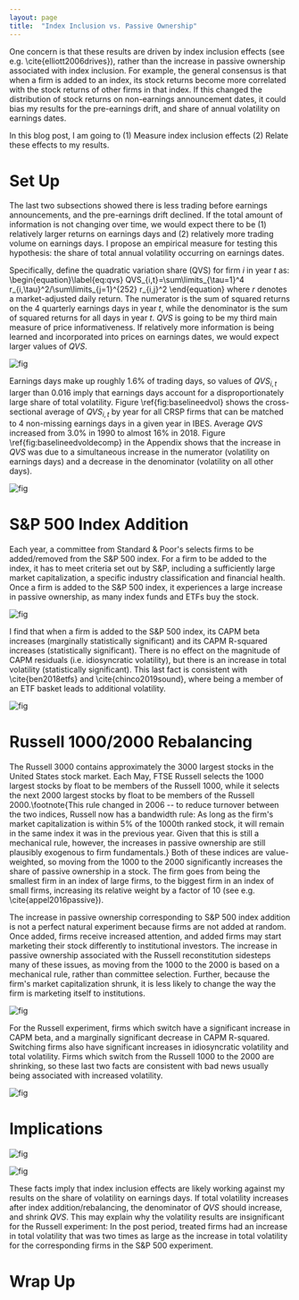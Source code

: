 ```yaml
---
layout: page
title:  "Index Inclusion vs. Passive Ownership"
---
```



One concern is that these results are driven by index inclusion effects (see e.g. \cite{elliott2006drives}), rather than the increase in passive ownership associated with index inclusion.  For example, the general consensus is that when a firm is added to an index, its stock returns become more correlated with the stock returns of other firms in that index.  If this changed the distribution of stock returns on non-earnings announcement dates, it could bias my results for the pre-earnings drift, and share of annual volatility on earnings dates.

In this blog post, I am going to (1) Measure index inclusion effects (2) Relate these effects to my results.

# Set Up

The last two subsections showed there is less trading before earnings announcements, and the pre-earnings drift declined. If the total amount of information is not changing over time, we would expect there to be (1) relatively larger returns on earnings days and (2) relatively more trading volume on earnings days.  I propose an empirical measure for testing this hypothesis: the share of total annual volatility occurring on earnings dates.  

Specifically, define the quadratic variation share (QVS) for firm $i$ in year $t$ as: 
\begin{equation}\label{eq:qvs}
QVS_{i,t}=\sum\limits_{\tau=1}^4 r_{i,\tau}^2/\sum\limits_{j=1}^{252} r_{i,j}^2
\end{equation}
where $r$ denotes a market-adjusted daily return. The numerator is the sum of squared returns on the 4 quarterly earnings days in year $t$, while the denominator is the sum of squared returns for all days in year $t$. $QVS$ is going to be my third main measure of price informativeness.  If relatively more information is being learned and incorporated into prices on earnings dates, we would expect larger values of $QVS$.

![fig](/Post_Images/6_19_2020/trend.PNG)

Earnings days make up roughly 1.6\% of trading days, so values of $QVS_{i,t}$ larger than 0.016 imply that earnings days account for a disproportionately large share of total volatility. Figure \ref{fig:baselineedvol} shows the cross-sectional average of $QVS_{i,t}$ by year for all CRSP firms that can be matched to 4 non-missing earnings days in a given year in IBES. Average $QVS$ increased from 3.0\% in 1990 to almost 16\% in 2018.  Figure \ref{fig:baselineedvoldecomp} in the Appendix shows that the increase in $QVS$ was due to a simultaneous increase in the numerator (volatility on earnings days) and a decrease in the denominator (volatility on all other days).

![fig](/Post_Images/6_19_2020/distribution.png)

# S&P 500 Index Addition

Each year, a committee from Standard \& Poor's selects firms to be added/removed from the S\&P 500 index. 
For a firm to be added to the index, it has to meet criteria set out by S\&P, including a sufficiently large market capitalization, a specific industry classification and financial health. Once a firm is added to the S\&P 500 index, it experiences a large increase in passive ownership, as many index funds and ETFs buy the stock.

![fig](/Post_Images/6_19_2020/spfs.PNG)


I find that when a firm is added to the S\&P 500 index, its CAPM beta increases (marginally statistically significant) and its CAPM R-squared increases (statistically significant).  There is no effect on the magnitude of CAPM residuals (i.e. idiosyncratic volatility), but there is an increase in total volatility (statistically significant).  This last fact is consistent with \cite{ben2018etfs} and \cite{chinco2019sound}, where being a member of an ETF basket leads to additional volatility.  

![fig](/Post_Images/6_19_2020/spcapm.PNG)


# Russell 1000/2000 Rebalancing
The Russell 3000 contains approximately the 3000 largest stocks in the United States stock market. Each May, FTSE Russell selects the 1000 largest stocks by float to be members of the Russell 1000, while it selects the next 2000 largest stocks by float to be members of the Russell 2000.\footnote{This rule changed in 2006 -- to reduce turnover between the two indices, Russell now has a bandwidth rule: As long as the firm's market capitalization is within 5\% of the 1000th ranked stock, it will remain in the same index it was in the previous year. Given that this is still a mechanical rule, however, the increases in passive ownership are still plausibly exogenous to firm fundamentals.} Both of these indices are value-weighted, so moving from the 1000 to the 2000 significantly increases the share of passive ownership in a stock. The firm goes from being the smallest firm in an index of large firms, to the biggest firm in an index of small firms, increasing its relative weight by a factor of 10 (see e.g. \cite{appel2016passive}). 

The increase in passive ownership corresponding to S\&P 500 index addition is not a perfect natural experiment because firms are not added at random.  Once added, firms receive increased attention, and added firms may start marketing their stock differently to institutional investors. The increase in passive ownership associated with the Russell reconstitution sidesteps many of these issues, as moving from the 1000 to the 2000 is based on a mechanical rule, rather than committee selection. Further, because the firm's market capitalization shrunk, it is less likely to change the way the firm is marketing itself to institutions.

![fig](/Post_Images/6_19_2020/russellfs.PNG)


For the Russell experiment, firms which switch have a significant increase in CAPM beta, and a marginally significant decrease in CAPM R-squared.  Switching firms also have significant increases in idiosyncratic volatility and total volatility.  Firms which switch from the Russell 1000 to the 2000 are shrinking, so these last two facts are consistent with bad news usually being associated with increased volatility.

![fig](/Post_Images/6_19_2020/russellcapm.PNG)


# Implications

![fig](/Post_Images/6_19_2020/spresults.PNG)

![fig](/Post_Images/6_19_2020/russellresults.PNG)

These facts imply that index inclusion effects are likely working against my results on the share of volatility on earnings days.  If total volatility increases after index addition/rebalancing, the denominator of $QVS$ should increase, and shrink $QVS$.  This may explain why the volatility results are insignificant for the Russell experiment:  In the post period, treated firms had an increase in total volatility that was two times as large as the increase in total volatility for the corresponding firms in the S\&P 500 experiment.

# Wrap Up